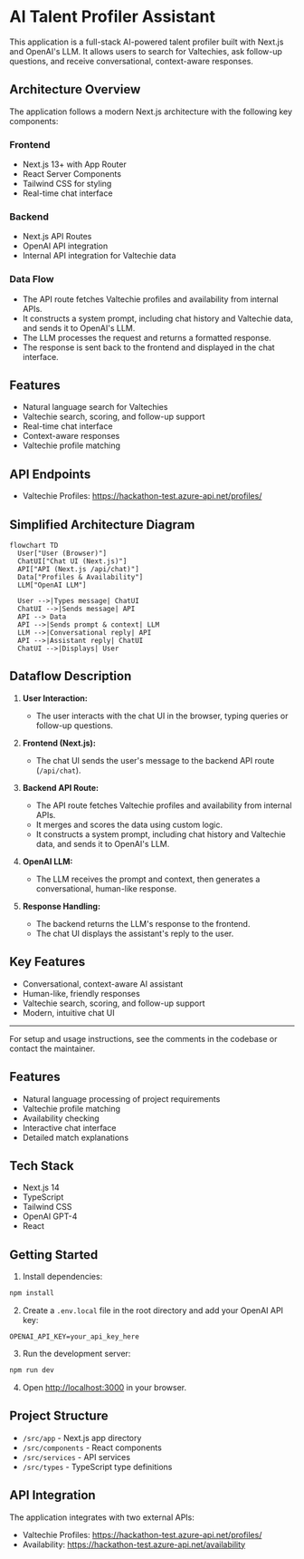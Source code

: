 # AI Talent Profiler Assistant

This application is a full-stack AI-powered talent profiler built with Next.js and OpenAI's LLM. It allows users to search for Valtechies, ask follow-up questions, and receive conversational, context-aware responses.

## Architecture Overview

The application follows a modern Next.js architecture with the following key components:

### Frontend
- Next.js 13+ with App Router
- React Server Components
- Tailwind CSS for styling
- Real-time chat interface

### Backend
- Next.js API Routes
- OpenAI API integration
- Internal API integration for Valtechie data

### Data Flow
- The API route fetches Valtechie profiles and availability from internal APIs.
- It constructs a system prompt, including chat history and Valtechie data, and sends it to OpenAI's LLM.
- The LLM processes the request and returns a formatted response.
- The response is sent back to the frontend and displayed in the chat interface.

## Features
- Natural language search for Valtechies
- Valtechie search, scoring, and follow-up support
- Real-time chat interface
- Context-aware responses
- Valtechie profile matching

## API Endpoints
- Valtechie Profiles: https://hackathon-test.azure-api.net/profiles/

## Simplified Architecture Diagram

```mermaid
flowchart TD
  User["User (Browser)"]
  ChatUI["Chat UI (Next.js)"]
  API["API (Next.js /api/chat)"]
  Data["Profiles & Availability"]
  LLM["OpenAI LLM"]

  User -->|Types message| ChatUI
  ChatUI -->|Sends message| API
  API --> Data
  API -->|Sends prompt & context| LLM
  LLM -->|Conversational reply| API
  API -->|Assistant reply| ChatUI
  ChatUI -->|Displays| User
```

## Dataflow Description

1. **User Interaction:**
   - The user interacts with the chat UI in the browser, typing queries or follow-up questions.

2. **Frontend (Next.js):**
   - The chat UI sends the user's message to the backend API route (`/api/chat`).

3. **Backend API Route:**
   - The API route fetches Valtechie profiles and availability from internal APIs.
   - It merges and scores the data using custom logic.
   - It constructs a system prompt, including chat history and Valtechie data, and sends it to OpenAI's LLM.

4. **OpenAI LLM:**
   - The LLM receives the prompt and context, then generates a conversational, human-like response.

5. **Response Handling:**
   - The backend returns the LLM's response to the frontend.
   - The chat UI displays the assistant's reply to the user.

## Key Features
- Conversational, context-aware AI assistant
- Human-like, friendly responses
- Valtechie search, scoring, and follow-up support
- Modern, intuitive chat UI

---

For setup and usage instructions, see the comments in the codebase or contact the maintainer.

## Features

- Natural language processing of project requirements
- Valtechie profile matching
- Availability checking
- Interactive chat interface
- Detailed match explanations

## Tech Stack

- Next.js 14
- TypeScript
- Tailwind CSS
- OpenAI GPT-4
- React

## Getting Started

1. Install dependencies:
```bash
npm install
```

2. Create a `.env.local` file in the root directory and add your OpenAI API key:
```
OPENAI_API_KEY=your_api_key_here
```

3. Run the development server:
```bash
npm run dev
```

4. Open [http://localhost:3000](http://localhost:3000) in your browser.

## Project Structure

- `/src/app` - Next.js app directory
- `/src/components` - React components
- `/src/services` - API services
- `/src/types` - TypeScript type definitions

## API Integration

The application integrates with two external APIs:
- Valtechie Profiles: https://hackathon-test.azure-api.net/profiles/
- Availability: https://hackathon-test.azure-api.net/availability 